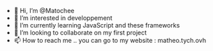 - 👋 Hi, I’m @Matochee
- 👀 I’m interested in developpement
- 🌱 I’m currently learning JavaScript and these frameworks
- 💞️ I’m looking to collaborate on my first project
- 📫 How to reach me .. you can go to my website : matheo.tych.ovh

<!---
Matochee/Matochee is a ✨ special ✨ repository because its `README.md` (this file) appears on your GitHub profile.
You can click the Preview link to take a look at your changes.
--->
